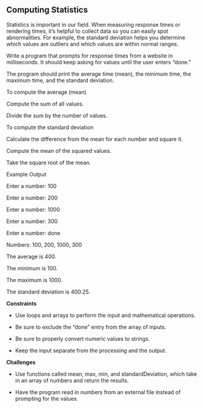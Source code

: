 ## Computing Statistics

Statistics is important in our field. When measuring response times or rendering times, it’s helpful to collect data so you can easily spot abnormalities. For example, the standard deviation helps you determine which values are outliers and which values are within normal ranges.

Write a program that prompts for response times from a website in milliseconds. It should keep asking for values until the user enters “done.”

The program should print the average time (mean), the minimum time, the maximum time, and the standard deviation.

To compute the average (mean)

Compute the sum of all values.

Divide the sum by the number of values.

To compute the standard deviation

Calculate the difference from the mean for each number and square it.

Compute the mean of the squared values.

Take the square root of the mean.

Example Output

Enter a number: 100

Enter a number: 200

Enter a number: 1000

Enter a number: 300

Enter a number: done

Numbers: 100, 200, 1000, 300

The average is 400.

The minimum is 100.

The maximum is 1000.

The standard deviation is 400.25.

**Constraints**

- Use loops and arrays to perform the input and mathematical operations.

- Be sure to exclude the “done” entry from the array of inputs.

- Be sure to properly convert numeric values to strings.

- Keep the input separate from the processing and the output.

**Challenges**

- Use functions called mean, max, min, and standardDeviation, which take in an array of numbers and return the results.

- Have the program read in numbers from an external file instead of prompting for the values.
